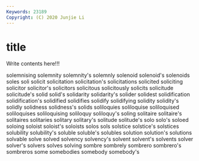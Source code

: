 ```yaml
---
Keywords: 23189
Copyright: (C) 2020 Junjie Li
---
```


# title

Write contents here!!!
 
solemnising 
solemnity 
solemnity's
solemnly 
solenoid 
solenoid's 
solenoids 
soles 
soli 
solicit 
solicitation 
solicitation's 
solicitations
solicited 
soliciting 
solicitor 
solicitor's 
solicitors 
solicitous 
solicitously 
solicits 
solicitude 
solicitude's
solid 
solid's 
solidarity 
solidarity's 
solider 
solidest 
solidification 
solidification's 
solidified 
solidifies
solidify 
solidifying 
solidity 
solidity's 
solidly 
solidness 
solidness's 
solids 
soliloquies 
soliloquise
soliloquised 
soliloquises 
soliloquising 
soliloquy 
soliloquy's 
soling 
solitaire 
solitaire's 
solitaires 
solitaries
solitary 
solitary's 
solitude 
solitude's 
solo 
solo's 
soloed 
soloing 
soloist 
soloist's
soloists 
solos 
sols 
solstice 
solstice's 
solstices 
solubility 
solubility's 
soluble 
soluble's
solubles 
solution 
solution's 
solutions 
solvable 
solve 
solved 
solvency 
solvency's 
solvent
solvent's 
solvents 
solver 
solver's 
solvers 
solves 
solving 
sombre 
sombrely 
sombrero
sombrero's 
sombreros 
some 
somebodies 
somebody 
somebody's 

